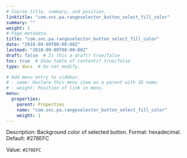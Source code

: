```yaml
---
# Course title, summary, and position.
linktitle: "com.snc.pa.rangeselector_button_select_fill_color"
summary: ""
weight: 1
# Page metadata.
title: "com.snc.pa.rangeselector_button_select_fill_color"
date: "2018-09-09T00:00:00Z"
lastmod: "2018-09-09T00:00:00Z"
draft: false  # Is this a draft? true/false
toc: true  # Show table of contents? true/false
type: docs  # Do not modify.

# Add menu entry to sidebar.
# - name: Declare this menu item as a parent with ID name.
# - weight: Position of link in menu.
menu:
  properties:
    parent: Properties
    name: "com.snc.pa.rangeselector_button_select_fill_color"
    weight: 1
---
```


Description: Background color of selected button. Format: hexadecimal. Default: #278EFC


Value: `#278EFC`